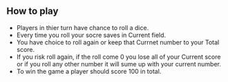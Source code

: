 <h2>How to play</h2>
      <ul>
        <li>Players in thier turn have chance to roll a dice.</li>
        <li>Every time you roll your socre saves in Current field.</li>
        <li>
          You have choice to roll again or keep that Currnet number to your
          Total score.
        </li>
        <li>
          If you risk roll again,  if the roll come 0 you lose all of your Current
          score or if you roll any other number it will sume up with your current number.
        </li>
        <li>To win the game a player should score 100 in total.</li>
      </ul>
    </div>
